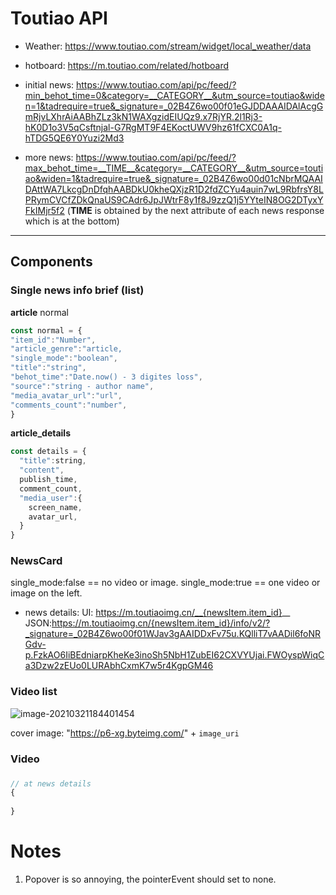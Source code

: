 # Toutiao API

- Weather: https://www.toutiao.com/stream/widget/local_weather/data
- hotboard: https://m.toutiao.com/related/hotboard
- initial news: https://www.toutiao.com/api/pc/feed/?min_behot_time=0&category=__CATEGORY__&utm_source=toutiao&widen=1&tadrequire=true&_signature=_02B4Z6wo00f01eGJDDAAAIDAlAcgGmRjvLXhrAiAABhZLz3kN1WAXgzidEIUQz9.x7RjYR.2l1Rj3-hK0D1o3V5qCsftnjal-G7RgMT9F4EKoctUWV9hz61fCXC0A1q-hTDG5QE6Y0Yuzi2Md3

- more news: https://www.toutiao.com/api/pc/feed/?max_behot_time=__TIME__&category=__CATEGORY__&utm_source=toutiao&widen=1&tadrequire=true&_signature=_02B4Z6wo00d01cNbrMQAAIDAttWA7LkcgDnDfqhAABDkU0kheQXjzR1D2fdZCYu4auin7wL9RbfrsY8LPRymCVCfZDkQnaUS9CAdr6JpJWtrF8y1f8J9zzQ1j5YYteIN8OG2DTyxYFkIMjr5f2 (**TIME** is obtained by the next attribute of each news response which is at the bottom)

---

## Components

### Single news info brief (list)

**article**
normal

```javascript
const normal = {
"item_id":"Number",
"article_genre":"article,
"single_mode":"boolean",
"title":"string",
"behot_time":"Date.now() - 3 digites loss",
"source":"string - author name",
"media_avatar_url":"url",
"comments_count":"number",
}
```

**article_details**

```js
const details = {
  "title":string,
  "content",
  publish_time,
  comment_count,
  "media_user":{
    screen_name,
    avatar_url,
  }
}
```

### NewsCard

single_mode:false == no video or image.
single_mode:true == one video or image on the left.

- news details:
  UI: https://m.toutiaoimg.cn/__{newsItem.item_id}__
  JSON:https://m.toutiaoimg.cn/{newsItem.item_id}/info/v2/?_signature=_02B4Z6wo00f01WJav3gAAIDDxFv75u.KQlliT7vAADil6foNRGdv-p.FzkAO6IiBEdniarpKheKe3inoSh5NbH1ZubEI62CXVYUjai.FWOyspWiqCa3Dzw2zEUo0LURAbhCxmK7w5r4KgpGM46

### Video list

![image-20210321184401454](C:\Users\Xiaohai\AppData\Roaming\Typora\typora-user-images\image-20210321184401454.png)

cover image: "https://p6-xg.byteimg.com/" + `image_uri`

### Video

### 

```js
// at news details
{
  
}
```

# Notes

1. Popover is so annoying, the pointerEvent should set to none.
